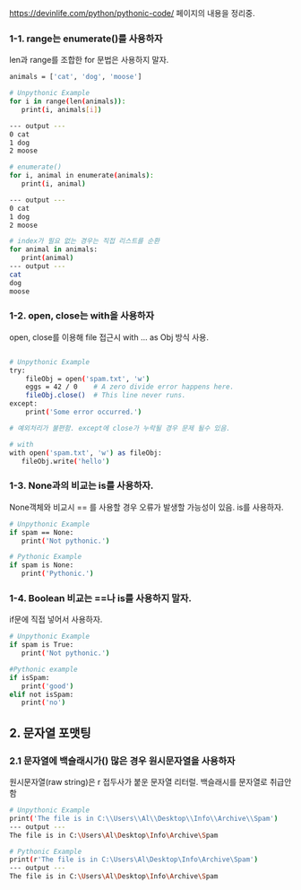 https://devinlife.com/python/pythonic-code/
페이지의 내용을 정리중.

### 1-1. range는 enumerate()를 사용하자
len과 range를 조합한 for 문법은 사용하지 말자.

```bash
animals = ['cat', 'dog', 'moose']

# Unpythonic Example
for i in range(len(animals)):
   print(i, animals[i])

--- output ---
0 cat
1 dog
2 moose

# enumerate()
for i, animal in enumerate(animals):
   print(i, animal)

--- output ---
0 cat
1 dog
2 moose

# index가 필요 없는 경우는 직접 리스트를 순환
for animal in animals:
   print(animal)
--- output ---
cat
dog
moose
```

### 1-2. open, close는 with을 사용하자
open, close를 이용해 file 접근시 with ... as Obj 방식 사용.
```bash

# Unpythonic Example
try:
    fileObj = open('spam.txt', 'w')
    eggs = 42 / 0    # A zero divide error happens here.
    fileObj.close()  # This line never runs.
except:
    print('Some error occurred.')

# 예외처리가 불편함. except에 close가 누락될 경우 문제 될수 있음.

# with
with open('spam.txt', 'w') as fileObj:
   fileObj.write('hello')
```

### 1-3. None과의 비교는 is를 사용하자.
None객체와 비교시 == 를 사용할 경우 오류가 발생할 가능성이 있음. is를 사용하자.
```bash
# Unpythonic Example
if spam == None:
   print('Not pythonic.')

# Pythonic Example
if spam is None:
   print('Pythonic.')
```

### 1-4. Boolean 비교는 ==나 is를 사용하지 말자.
if문에 직접 넣어서 사용하자.
```bash
# Unpythonic Example
if spam is True:
   print('Not pythonic.')

#Pythonic example
if isSpam:
   print('good')
elif not isSpam:
   print('no')
```

## 2. 문자열 포맷팅
### 2.1 문자열에 백슬래시가(\) 많은 경우 원시문자열을 사용하자
원시문자열(raw string)은 r 접두사가 붙운 문자열 리터럴. 백슬래시를 문자열로 취급안함
```bash
# Unpythonic Example
print('The file is in C:\\Users\\Al\\Desktop\\Info\\Archive\\Spam')
--- output ---
The file is in C:\Users\Al\Desktop\Info\Archive\Spam

# Pythonic Example
print(r'The file is in C:\Users\Al\Desktop\Info\Archive\Spam')
--- output ---
The file is in C:\Users\Al\Desktop\Info\Archive\Spam
```
